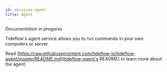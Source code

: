```yaml
---
id: services-agent
title: Agent
---
```


_Documentation in progress_

Tideflow's agent service allows you to run commands in your own computers or server.

Read [https://raw.githubusercontent.com/tideflow-io/tideflow-agent/master/README.md](tideflow-agent's README) to learn more about the agent.
